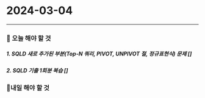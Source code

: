 # 2024-03-04

---

### 📌 오늘 해야 할 것

##### 1. SQLD 새로 추가된 부분(Top-N 쿼리, PIVOT, UNPIVOT 절, 정규표현식) 문제 []

##### 2. SQLD 기출 1회분 복습 []

### 🤙내일 해야 할 것
